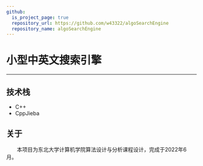 ```yaml
---
github:
  is_project_page: true
  repository_url: https://github.com/w43322/algoSearchEngine
  repository_name: algoSearchEngine
---
```


# 小型中英文搜索引擎

---

## 技术栈

* C++
* CppJieba

## 关于

&emsp;&emsp;本项目为东北大学计算机学院算法设计与分析课程设计，完成于2022年6月。
